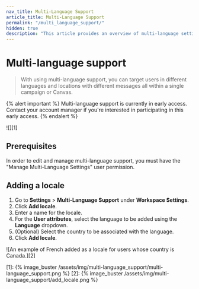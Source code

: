 ```yaml
---
nav_title: Multi-Language Support
article_title: Multi-Language Support
permalink: "/multi_language_support/"
hidden: true
description: "This article provides an overview of multi-language settings in the Braze dashboard."
---
```


# Multi-language support

> With using multi-language support, you can target users in different languages and locations with different messages all within a single campaign or Canvas.

{% alert important %}
Multi-language support is currently in early access. Contact your account manager if you're interested in participating in this early access.
{% endalert %}

![][1]

## Prerequisites

In order to edit and manage multi-language support, you must have the "Manage Multi-Language Settings" user permission.

## Adding a locale

1. Go to **Settings** > **Multi-Language Support** under **Workspace Settings**.
2. Click **Add locale**.
3. Enter a name for the locale.
4. For the **User attributes**, select the language to be added using the **Language** dropdown.
5. (Optional) Select the country to be associated with the language.
6. Click **Add locale**. 

![An example of French added as a locale for users whose country is Canada.][2]

[1]: {% image_buster /assets/img/multi-language_support/multi-language_support.png %}
[2]: {% image_buster /assets/img/multi-language_support/add_locale.png %}